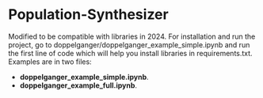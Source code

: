 # Population-Synthesizer
Modified to be compatible with libraries in 2024.
For installation and run the project, go to doppelganger/doppelganger_example_simple.ipynb and run
the first line of code which will help you install libraries in requirements.txt.
Examples are in two files:
* __doppelganger_example_simple.ipynb__.
* __doppelganger_example_full.ipynb__.
 
